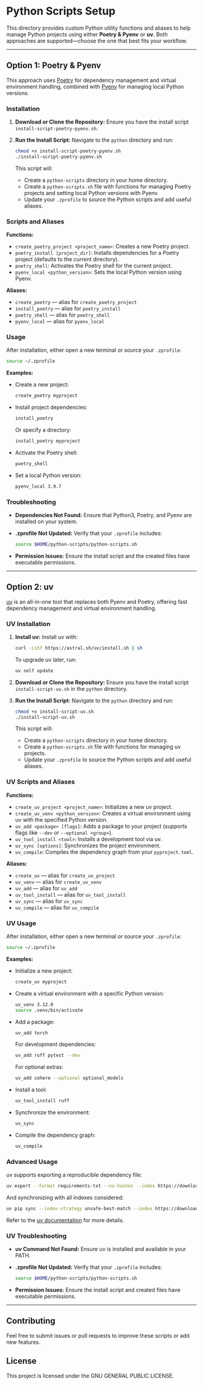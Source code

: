 # Python Scripts Setup

This directory provides custom Python utility functions and aliases to help manage Python projects using either **Poetry & Pyenv** or **uv**. Both approaches are supported—choose the one that best fits your workflow.

---

## Option 1: Poetry & Pyenv

This approach uses [Poetry](https://python-poetry.org/docs/#installation) for dependency management and virtual environment handling, combined with [Pyenv](https://github.com/pyenv/pyenv) for managing local Python versions.

### Installation

1. **Download or Clone the Repository:**
   Ensure you have the install script `install-script-poetry-pyenv.sh`.

2. **Run the Install Script:**
   Navigate to the `python` directory and run:

   ```sh
   chmod +x install-script-poetry-pyenv.sh
   ./install-script-poetry-pyenv.sh
   ```

   This script will:
   - Create a `python-scripts` directory in your home directory.
   - Create a `python-scripts.sh` file with functions for managing Poetry projects and setting local Python versions with Pyenv.
   - Update your `.zprofile` to source the Python scripts and add useful aliases.

### Scripts and Aliases

**Functions:**

- `create_poetry_project <project_name>`: Creates a new Poetry project.
- `poetry_install [project_dir]`: Installs dependencies for a Poetry project (defaults to the current directory).
- `poetry_shell`: Activates the Poetry shell for the current project.
- `pyenv_local <python_version>`: Sets the local Python version using Pyenv.

**Aliases:**

- `create_poetry` — alias for `create_poetry_project`
- `install_poetry` — alias for `poetry_install`
- `poetry_shell` — alias for `poetry_shell`
- `pyenv_local` — alias for `pyenv_local`

### Usage

After installation, either open a new terminal or source your `.zprofile`:

```sh
source ~/.zprofile
```

**Examples:**

- Create a new project:

  ```sh
  create_poetry myproject
  ```

- Install project dependencies:

  ```sh
  install_poetry
  ```

  Or specify a directory:

  ```sh
  install_poetry myproject
  ```

- Activate the Poetry shell:

  ```sh
  poetry_shell
  ```

- Set a local Python version:

  ```sh
  pyenv_local 3.9.7
  ```

### Troubleshooting

- **Dependencies Not Found:**
  Ensure that Python3, Poetry, and Pyenv are installed on your system.

- **.zprofile Not Updated:**
  Verify that your `.zprofile` includes:

  ```sh
  source $HOME/python-scripts/python-scripts.sh
  ```

- **Permission Issues:**
  Ensure the install script and the created files have executable permissions.

---

## Option 2: uv

[uv](https://astral.sh/uv/) is an all-in-one tool that replaces both Pyenv and Poetry, offering fast dependency management and virtual environment handling.

### UV Installation

1. **Install uv:**
   Install uv with:

   ```bash
   curl -LsSf https://astral.sh/uv/install.sh | sh
   ```

   To upgrade uv later, run:

   ```bash
   uv self update
   ```

2. **Download or Clone the Repository:**
   Ensure you have the install script `install-script-uv.sh` in the `python` directory.

3. **Run the Install Script:**
   Navigate to the `python` directory and run:

   ```sh
   chmod +x install-script-uv.sh
   ./install-script-uv.sh
   ```

   This script will:
   - Create a `python-scripts` directory in your home directory.
   - Create a `python-scripts.sh` file with functions for managing uv projects.
   - Update your `.zprofile` to source the Python scripts and add useful aliases.

### UV Scripts and Aliases

**Functions:**

- `create_uv_project <project_name>`: Initializes a new uv project.
- `create_uv_venv <python_version>`: Creates a virtual environment using uv with the specified Python version.
- `uv_add <package> [flags]`: Adds a package to your project (supports flags like `--dev` or `--optional <group>`).
- `uv_tool_install <tool>`: Installs a development tool via uv.
- `uv_sync [options]`: Synchronizes the project environment.
- `uv_compile`: Compiles the dependency graph from your `pyproject.toml`.

**Aliases:**

- `create_uv` — alias for `create_uv_project`
- `uv_venv` — alias for `create_uv_venv`
- `uv_add` — alias for `uv_add`
- `uv_tool_install` — alias for `uv_tool_install`
- `uv_sync` — alias for `uv_sync`
- `uv_compile` — alias for `uv_compile`

### UV Usage

After installation, either open a new terminal or source your `.zprofile`:

```sh
source ~/.zprofile
```

**Examples:**

- Initialize a new project:

  ```sh
  create_uv myproject
  ```

- Create a virtual environment with a specific Python version:

  ```sh
  uv_venv 3.12.0
  source .venv/bin/activate
  ```

- Add a package:

  ```sh
  uv_add torch
  ```

  For development dependencies:

  ```sh
  uv_add ruff pytest --dev
  ```

  For optional extras:

  ```sh
  uv_add cohere --optional optional_models
  ```

- Install a tool:

  ```sh
  uv_tool_install ruff
  ```

- Synchronize the environment:

  ```sh
  uv_sync
  ```

- Compile the dependency graph:

  ```sh
  uv_compile
  ```

### Advanced Usage

uv supports exporting a reproducible dependency file:

```bash
uv export --format requirements-txt --no-hashes --index https://download.pytorch.org/whl/cu121 --extra external_models -o requirements.txt
```

And synchronizing with all indexes considered:

```bash
uv pip sync --index-strategy unsafe-best-match --index https://download.pytorch.org/whl/cu121 requirements.txt
```

Refer to the [uv documentation](https://astral.sh/uv/) for more details.

### UV Troubleshooting

- **uv Command Not Found:**
  Ensure uv is installed and available in your PATH.

- **.zprofile Not Updated:**
  Verify that your `.zprofile` includes:

  ```sh
  source $HOME/python-scripts/python-scripts.sh
  ```

- **Permission Issues:**
  Ensure the install script and created files have executable permissions.

---

## Contributing

Feel free to submit issues or pull requests to improve these scripts or add new features.

## License

This project is licensed under the GNU GENERAL PUBLIC LICENSE.
